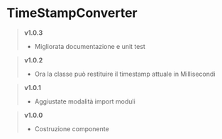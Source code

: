 # TimeStampConverter

> **v1.0.3**
>	* Migliorata documentazione e unit test

> **v1.0.2**
>	* Ora la classe può restituire il timestamp attuale in Millisecondi

> **v1.0.1**
>	* Aggiustate modalità import moduli

> **v1.0.0**
>	* Costruzione componente
